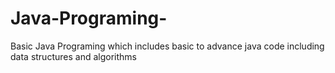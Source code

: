 # Java-Programing-
Basic Java Programing which includes basic to advance java code including data structures and algorithms 
